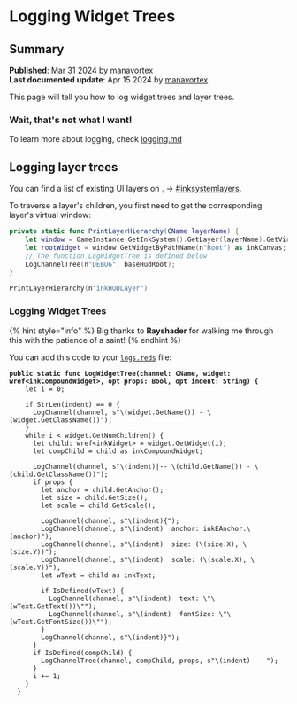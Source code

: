 # Logging Widget Trees

## Summary

**Published**: Mar 31 2024 by [manavortex](https://app.gitbook.com/u/NfZBoxGegfUqB33J9HXuCs6PVaC3 "mention")\
**Last documented update**: Apr 15 2024 by [manavortex](https://app.gitbook.com/u/NfZBoxGegfUqB33J9HXuCs6PVaC3 "mention")

This page will tell you how to log widget trees and layer trees.

### Wait, that's not what I want!

To learn more about logging, check [logging.md](../logging.md "mention")

## Logging layer trees

You can find a list of existing UI layers on [.](./ "mention") -> [#inksystemlayers](./#inksystemlayers "mention").

To traverse a layer's children, you first need to get the corresponding layer's virtual window:

```swift
private static func PrintLayerHierarchy(CName layerName) {
    let window = GameInstance.GetInkSystem().GetLayer(layerName).GetVirtualWindow();
    let rootWidget = window.GetWidgetByPathName(n"Root") as inkCanvas;
    // The function LogWidgetTree is defined below
    LogChannelTree(n"DEBUG", baseHudRoot);
}

PrintLayerHierarchy(n"inkHUDLayer")
```

### Logging Widget Trees

{% hint style="info" %}
Big thanks to **Rayshader** for walking me through this with the patience of a saint!
{% endhint %}

You can add this code to your [`logs.reds`](../logging.md) file:

<pre class="language-swift"><code class="lang-swift"><strong>public static func LogWidgetTree(channel: CName, widget: wref&#x3C;inkCompoundWidget>, opt props: Bool, opt indent: String) {
</strong>    let i = 0;

    if StrLen(indent) == 0 {
      LogChannel(channel, s"\(widget.GetName()) - \(widget.GetClassName())");
    }
    while i &#x3C; widget.GetNumChildren() {
      let child: wref&#x3C;inkWidget> = widget.GetWidget(i);
      let compChild = child as inkCompoundWidget;

      LogChannel(channel, s"\(indent)|-- \(child.GetName()) - \(child.GetClassName())");
      if props {
        let anchor = child.GetAnchor();
        let size = child.GetSize();
        let scale = child.GetScale();

        LogChannel(channel, s"\(indent){");
        LogChannel(channel, s"\(indent)  anchor: inkEAnchor.\(anchor)");
        LogChannel(channel, s"\(indent)  size: (\(size.X), \(size.Y))");
        LogChannel(channel, s"\(indent)  scale: (\(scale.X), \(scale.Y))");
        let wText = child as inkText;

        if IsDefined(wText) {
          LogChannel(channel, s"\(indent)  text: \"\(wText.GetText())\"");
          LogChannel(channel, s"\(indent)  fontSize: \"\(wText.GetFontSize())\"");
        }
        LogChannel(channel, s"\(indent)}");
      }
      if IsDefined(compChild) {
        LogChannelTree(channel, compChild, props, s"\(indent)    ");
      }
      i += 1;
    }
  }
</code></pre>
